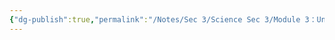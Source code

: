 ```yaml
---
{"dg-publish":true,"permalink":"/Notes/Sec 3/Science Sec 3/Module 3：Univers matériel/Chapitre 10：Les ondes/10.4：Les ondes lumineuses/"}
---
```


